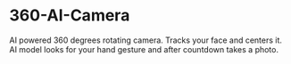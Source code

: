# 360-AI-Camera

AI powered 360 degrees rotating camera. 
Tracks your face and centers it. AI model looks for your hand gesture and after countdown takes a photo. 

